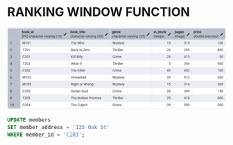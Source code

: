 # RANKING WINDOW FUNCTION

![Library_project](https://github.com/imdwipayana/PostgreSQL/blob/main/Practice/WINDOWS%20FUNCTION/RANKING%20WINDOW%20FUNCTIONS/image/book_data.png)

```sql
UPDATE members
SET member_address = '125 Oak St'
WHERE member_id = 'C103';
```


